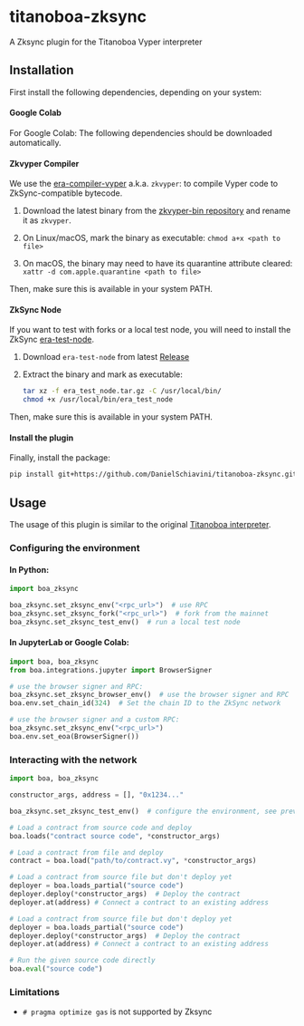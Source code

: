 # titanoboa-zksync
A Zksync plugin for the Titanoboa Vyper interpreter


## Installation

First install the following dependencies, depending on your system:

#### Google Colab
For Google Colab: The following dependencies should be downloaded automatically.

#### Zkvyper Compiler
We use the [era-compiler-vyper](https://github.com/matter-labs/era-compiler-vyper) a.k.a. `zkvyper`: to compile Vyper code to ZkSync-compatible bytecode.

1. Download the latest binary from the [zkvyper-bin repository](https://github.com/matter-labs/zkvyper-bin) and rename it as `zkvyper`.
 
2. On Linux/macOS, mark the binary as executable:
`chmod a+x <path to file>`

3. On macOS, the binary may need to have its quarantine attribute cleared: 
`xattr -d com.apple.quarantine <path to file>`

Then, make sure this is available in your system PATH.

#### ZkSync Node

If you want to test with forks or a local test node, you will need to install the ZkSync [era-test-node](https://github.com/matter-labs/era-test-node/releases).

1. Download `era-test-node` from latest [Release](https://github.com/matter-labs/era-test-node/releases/latest)

2. Extract the binary and mark as executable:
   ```bash
   tar xz -f era_test_node.tar.gz -C /usr/local/bin/
   chmod +x /usr/local/bin/era_test_node
   ```

Then, make sure this is available in your system PATH.

#### Install the plugin
Finally, install the package:

```bash
pip install git+https://github.com/DanielSchiavini/titanoboa-zksync.git@main
```

## Usage
The usage of this plugin is similar to the original [Titanoboa interpreter](https://github.com/vyperlang/titanoboa).

### Configuring the environment
#### In Python:

```python
import boa_zksync

boa_zksync.set_zksync_env("<rpc_url>")  # use RPC
boa_zksync.set_zksync_fork("<rpc_url>")  # fork from the mainnet
boa_zksync.set_zksync_test_env()  # run a local test node
```

#### In JupyterLab or Google Colab:
```python
import boa, boa_zksync
from boa.integrations.jupyter import BrowserSigner

# use the browser signer and RPC:
boa_zksync.set_zksync_browser_env()  # use the browser signer and RPC
boa.env.set_chain_id(324)  # Set the chain ID to the ZkSync network

# use the browser signer and a custom RPC:
boa_zksync.set_zksync_env("<rpc_url>")
boa.env.set_eoa(BrowserSigner())
```

### Interacting with the network

```python
import boa, boa_zksync

constructor_args, address = [], "0x1234..."

boa_zksync.set_zksync_test_env()  # configure the environment, see previous section

# Load a contract from source code and deploy
boa.loads("contract source code", *constructor_args)

# Load a contract from file and deploy
contract = boa.load("path/to/contract.vy", *constructor_args)

# Load a contract from source file but don't deploy yet
deployer = boa.loads_partial("source code")
deployer.deploy(*constructor_args)  # Deploy the contract
deployer.at(address) # Connect a contract to an existing address

# Load a contract from source file but don't deploy yet
deployer = boa.loads_partial("source code")
deployer.deploy(*constructor_args)  # Deploy the contract
deployer.at(address) # Connect a contract to an existing address

# Run the given source code directly
boa.eval("source code")
```

### Limitations
- `# pragma optimize gas` is not supported by Zksync
